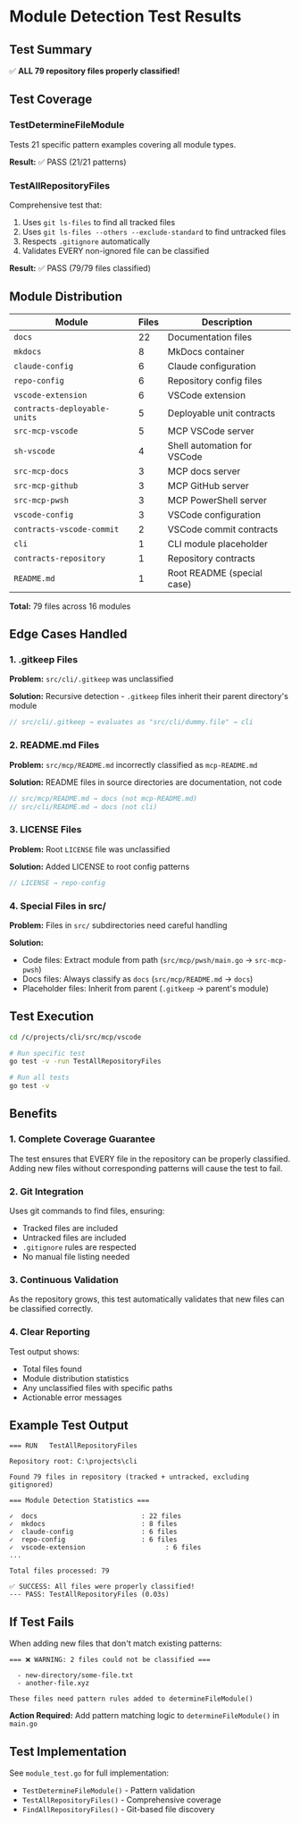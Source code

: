 # Module Detection Test Results

## Test Summary

✅ **ALL 79 repository files properly classified!**

## Test Coverage

### TestDetermineFileModule

Tests 21 specific pattern examples covering all module types.

**Result:** ✅ PASS (21/21 patterns)

### TestAllRepositoryFiles

Comprehensive test that:

1. Uses `git ls-files` to find all tracked files
2. Uses `git ls-files --others --exclude-standard` to find untracked files
3. Respects `.gitignore` automatically
4. Validates EVERY non-ignored file can be classified

**Result:** ✅ PASS (79/79 files classified)

## Module Distribution

| Module | Files | Description |
|--------|-------|-------------|
| `docs` | 22 | Documentation files |
| `mkdocs` | 8 | MkDocs container |
| `claude-config` | 6 | Claude configuration |
| `repo-config` | 6 | Repository config files |
| `vscode-extension` | 6 | VSCode extension |
| `contracts-deployable-units` | 5 | Deployable unit contracts |
| `src-mcp-vscode` | 5 | MCP VSCode server |
| `sh-vscode` | 4 | Shell automation for VSCode |
| `src-mcp-docs` | 3 | MCP docs server |
| `src-mcp-github` | 3 | MCP GitHub server |
| `src-mcp-pwsh` | 3 | MCP PowerShell server |
| `vscode-config` | 3 | VSCode configuration |
| `contracts-vscode-commit` | 2 | VSCode commit contracts |
| `cli` | 1 | CLI module placeholder |
| `contracts-repository` | 1 | Repository contracts |
| `README.md` | 1 | Root README (special case) |

**Total:** 79 files across 16 modules

## Edge Cases Handled

### 1. .gitkeep Files

**Problem:** `src/cli/.gitkeep` was unclassified

**Solution:** Recursive detection - `.gitkeep` files inherit their parent directory's module

```go
// src/cli/.gitkeep → evaluates as "src/cli/dummy.file" → cli
```

### 2. README.md Files

**Problem:** `src/mcp/README.md` incorrectly classified as `mcp-README.md`

**Solution:** README files in source directories are documentation, not code

```go
// src/mcp/README.md → docs (not mcp-README.md)
// src/cli/README.md → docs (not cli)
```

### 3. LICENSE Files

**Problem:** Root `LICENSE` file was unclassified

**Solution:** Added LICENSE to root config patterns

```go
// LICENSE → repo-config
```

### 4. Special Files in src/

**Problem:** Files in `src/` subdirectories need careful handling

**Solution:**

- Code files: Extract module from path (`src/mcp/pwsh/main.go` → `src-mcp-pwsh`)
- Docs files: Always classify as `docs` (`src/mcp/README.md` → `docs`)
- Placeholder files: Inherit from parent (`.gitkeep` → parent's module)

## Test Execution

```bash
cd /c/projects/cli/src/mcp/vscode

# Run specific test
go test -v -run TestAllRepositoryFiles

# Run all tests
go test -v
```

## Benefits

### 1. Complete Coverage Guarantee

The test ensures that EVERY file in the repository can be properly classified. Adding new files without corresponding patterns will cause the test to fail.

### 2. Git Integration

Uses git commands to find files, ensuring:

- Tracked files are included
- Untracked files are included
- `.gitignore` rules are respected
- No manual file listing needed

### 3. Continuous Validation

As the repository grows, this test automatically validates that new files can be classified correctly.

### 4. Clear Reporting

Test output shows:

- Total files found
- Module distribution statistics
- Any unclassified files with specific paths
- Actionable error messages

## Example Test Output

```
=== RUN   TestAllRepositoryFiles

Repository root: C:\projects\cli

Found 79 files in repository (tracked + untracked, excluding gitignored)

=== Module Detection Statistics ===

✓  docs                          : 22 files
✓  mkdocs                        : 8 files
✓  claude-config                 : 6 files
✓  repo-config                   : 6 files
✓  vscode-extension                    : 6 files
...

Total files processed: 79

✅ SUCCESS: All files were properly classified!
--- PASS: TestAllRepositoryFiles (0.03s)
```

## If Test Fails

When adding new files that don't match existing patterns:

```
=== ❌ WARNING: 2 files could not be classified ===

  - new-directory/some-file.txt
  - another-file.xyz

These files need pattern rules added to determineFileModule()
```

**Action Required:** Add pattern matching logic to `determineFileModule()` in `main.go`

## Test Implementation

See `module_test.go` for full implementation:

- `TestDetermineFileModule()` - Pattern validation
- `TestAllRepositoryFiles()` - Comprehensive coverage
- `FindAllRepositoryFiles()` - Git-based file discovery
